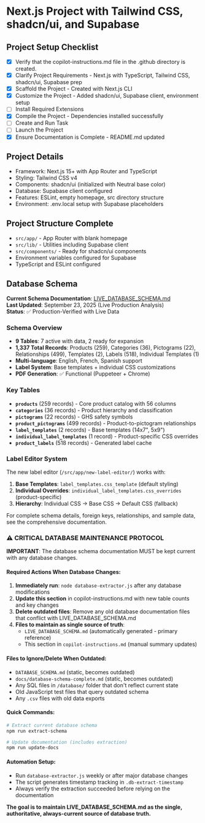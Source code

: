 # Next.js Project with Tailwind CSS, shadcn/ui, and Supabase

## Project Setup Checklist

- [x] Verify that the copilot-instructions.md file in the .github directory is created.
- [x] Clarify Project Requirements - Next.js with TypeScript, Tailwind CSS, shadcn/ui, Supabase prep
- [x] Scaffold the Project - Created with Next.js CLI
- [x] Customize the Project - Added shadcn/ui, Supabase client, environment setup
- [ ] Install Required Extensions
- [x] Compile the Project - Dependencies installed successfully
- [ ] Create and Run Task
- [ ] Launch the Project
- [x] Ensure Documentation is Complete - README.md updated

## Project Details
- Framework: Next.js 15+ with App Router and TypeScript
- Styling: Tailwind CSS v4
- Components: shadcn/ui (initialized with Neutral base color)
- Database: Supabase client configured
- Features: ESLint, empty homepage, src directory structure
- Environment: .env.local setup with Supabase placeholders

## Project Structure Complete
- `src/app/` - App Router with blank homepage
- `src/lib/` - Utilities including Supabase client
- `src/components/` - Ready for shadcn/ui components
- Environment variables configured for Supabase
- TypeScript and ESLint configured

## Database Schema

**Current Schema Documentation**: [LIVE_DATABASE_SCHEMA.md](../LIVE_DATABASE_SCHEMA.md)  
**Last Updated**: September 23, 2025 (Live Production Analysis)  
**Status**: ✅ Production-Verified with Live Data

### Schema Overview
- **9 Tables**: 7 active with data, 2 ready for expansion  
- **1,337 Total Records**: Products (259), Categories (36), Pictograms (22), Relationships (499), Templates (2), Labels (518), Individual Templates (1)
- **Multi-language**: English, French, Spanish support
- **Label System**: Base templates + individual CSS customizations
- **PDF Generation**: ✅ Functional (Puppeteer + Chrome)

### Key Tables
- **`products`** (259 records) - Core product catalog with 56 columns
- **`categories`** (36 records) - Product hierarchy and classification  
- **`pictograms`** (22 records) - GHS safety symbols
- **`product_pictograms`** (499 records) - Product-to-pictogram relationships
- **`label_templates`** (2 records) - Base templates (14x7", 5x9")
- **`individual_label_templates`** (1 record) - Product-specific CSS overrides
- **`product_labels`** (518 records) - Generated label cache

### Label Editor System
The new label editor (`/src/app/new-label-editor/`) works with:
1. **Base Templates**: `label_templates.css_template` (default styling)
2. **Individual Overrides**: `individual_label_templates.css_overrides` (product-specific)
3. **Hierarchy**: Individual CSS → Base CSS → Default CSS (fallback)

For complete schema details, foreign keys, relationships, and sample data, see the comprehensive documentation.

### ⚠️ CRITICAL DATABASE MAINTENANCE PROTOCOL

**IMPORTANT**: The database schema documentation MUST be kept current with any database changes. 

#### Required Actions When Database Changes:
1. **Immediately run**: `node database-extractor.js` after any database modifications
2. **Update this section** in copilot-instructions.md with new table counts and key changes
3. **Delete outdated files**: Remove any old database documentation files that conflict with LIVE_DATABASE_SCHEMA.md
4. **Files to maintain as single source of truth**:
   - `LIVE_DATABASE_SCHEMA.md` (automatically generated - primary reference)
   - This section in `copilot-instructions.md` (manual summary updates)

#### Files to Ignore/Delete When Outdated:
- `DATABASE_SCHEMA.md` (static, becomes outdated)
- `docs/database-schema-complete.md` (static, becomes outdated)  
- Any SQL files in `/database/` folder that don't reflect current state
- Old JavaScript test files that query outdated schema
- Any `.csv` files with old data exports

#### Quick Commands:
```bash
# Extract current database schema
npm run extract-schema

# Update documentation (includes extraction)
npm run update-docs
```

#### Automation Setup:
- Run `database-extractor.js` weekly or after major database changes
- The script generates timestamp tracking in `.db-extract-timestamp`
- Always verify the extraction succeeded before relying on the documentation

**The goal is to maintain LIVE_DATABASE_SCHEMA.md as the single, authoritative, always-current source of database truth.**


